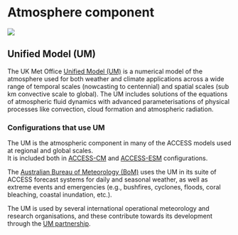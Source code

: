 #  Atmosphere component

<img src = "/assets/component-logos/component-maps/atmosphere-component-map.png" class="img-contain white-background with-border with-padding intro-img"></img>

## Unified Model (UM)

The UK Met Office <a href="https://www.metoffice.gov.uk/research/approach/modelling-systems/unified-model" target="_blank">Unified Model (UM)</a> is a numerical model of the atmosphere used for both weather and climate applications across a wide range of temporal scales (nowcasting to centennial) and spatial scales (sub km convective scale to global). The UM includes solutions of the equations of atmospheric fluid dynamics with advanced parameterisations of physical processes like convection, cloud formation and atmospheric radiation. 

### Configurations that use UM

The UM is the atmospheric component in many of the ACCESS models used at regional and global scales. 
<br>
It is included both in <a href="../../configurations/access-cm">ACCESS-CM</a> and <a href="../../configurations/access-esm">ACCESS-ESM</a> configurations.

The <a href="http://www.bom.gov.au/" target="_blank">Australian Bureau of Meteorology (BoM)</a> uses the UM in its suite of ACCESS forecast systems for daily and seasonal weather, as well as extreme events and emergencies (e.g., bushfires, cyclones, floods, coral bleaching, coastal inundation, etc.).

The UM is used by several international operational meteorology and research organisations, and these contribute towards its development through the <a href="https://www.metoffice.gov.uk/research/approach/collaboration/unified-model/partnership" target="_blank">UM partnership</a>.
